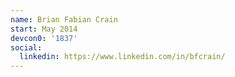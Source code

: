 ```yaml
---
name: Brian Fabian Crain
start: May 2014
devcon0: '1837'
social:
  linkedin: https://www.linkedin.com/in/bfcrain/
---
```


